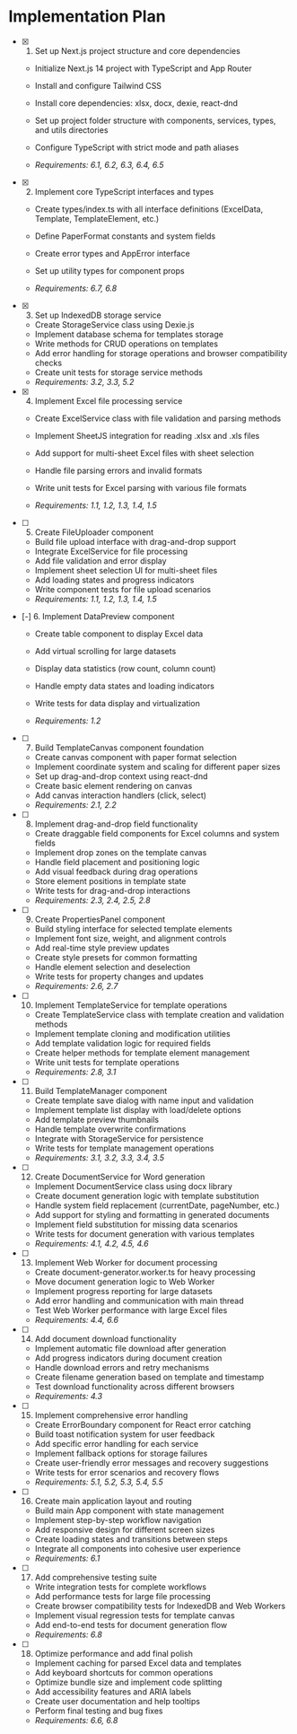 # Implementation Plan

- [x] 1. Set up Next.js project structure and core dependencies





  - Initialize Next.js 14 project with TypeScript and App Router
  - Install and configure Tailwind CSS
  - Install core dependencies: xlsx, docx, dexie, react-dnd
  - Set up project folder structure with components, services, types, and utils directories
  - Configure TypeScript with strict mode and path aliases


  - _Requirements: 6.1, 6.2, 6.3, 6.4, 6.5_

- [x] 2. Implement core TypeScript interfaces and types


  - Create types/index.ts with all interface definitions (ExcelData, Template, TemplateElement, etc.)
  - Define PaperFormat constants and system fields



  - Create error types and AppError interface
  - Set up utility types for component props
  - _Requirements: 6.7, 6.8_


- [x] 3. Set up IndexedDB storage service


  - Create StorageService class using Dexie.js
  - Implement database schema for templates storage
  - Write methods for CRUD operations on templates
  - Add error handling for storage operations and browser compatibility checks
  - Create unit tests for storage service methods
  - _Requirements: 3.2, 3.3, 5.2_

- [x] 4. Implement Excel file processing service



  - Create ExcelService class with file validation and parsing methods
  - Implement SheetJS integration for reading .xlsx and .xls files
  - Add support for multi-sheet Excel files with sheet selection
  - Handle file parsing errors and invalid formats
  - Write unit tests for Excel parsing with various file formats



  - _Requirements: 1.1, 1.2, 1.3, 1.4, 1.5_


- [ ] 5. Create FileUploader component
  - Build file upload interface with drag-and-drop support
  - Integrate ExcelService for file processing
  - Add file validation and error display
  - Implement sheet selection UI for multi-sheet files
  - Add loading states and progress indicators
  - Write component tests for file upload scenarios
  - _Requirements: 1.1, 1.2, 1.3, 1.4, 1.5_



- [-] 6. Implement DataPreview component

  - Create table component to display Excel data
  - Add virtual scrolling for large datasets
  - Display data statistics (row count, column count)



  - Handle empty data states and loading indicators
  - Write tests for data display and virtualization
  - _Requirements: 1.2_

- [ ] 7. Build TemplateCanvas component foundation
  - Create canvas component with paper format selection
  - Implement coordinate system and scaling for different paper sizes
  - Set up drag-and-drop context using react-dnd
  - Create basic element rendering on canvas
  - Add canvas interaction handlers (click, select)
  - _Requirements: 2.1, 2.2_

- [ ] 8. Implement drag-and-drop field functionality
  - Create draggable field components for Excel columns and system fields
  - Implement drop zones on the template canvas
  - Handle field placement and positioning logic
  - Add visual feedback during drag operations
  - Store element positions in template state
  - Write tests for drag-and-drop interactions
  - _Requirements: 2.3, 2.4, 2.5, 2.8_

- [ ] 9. Create PropertiesPanel component
  - Build styling interface for selected template elements
  - Implement font size, weight, and alignment controls
  - Add real-time style preview updates
  - Create style presets for common formatting
  - Handle element selection and deselection
  - Write tests for property changes and updates
  - _Requirements: 2.6, 2.7_

- [ ] 10. Implement TemplateService for template operations
  - Create TemplateService class with template creation and validation methods
  - Implement template cloning and modification utilities
  - Add template validation logic for required fields
  - Create helper methods for template element management
  - Write unit tests for template operations
  - _Requirements: 2.8, 3.1_

- [ ] 11. Build TemplateManager component
  - Create template save dialog with name input and validation
  - Implement template list display with load/delete options
  - Add template preview thumbnails
  - Handle template overwrite confirmations
  - Integrate with StorageService for persistence
  - Write tests for template management operations
  - _Requirements: 3.1, 3.2, 3.3, 3.4, 3.5_

- [ ] 12. Create DocumentService for Word generation
  - Implement DocumentService class using docx library
  - Create document generation logic with template substitution
  - Handle system field replacement (currentDate, pageNumber, etc.)
  - Add support for styling and formatting in generated documents
  - Implement field substitution for missing data scenarios
  - Write tests for document generation with various templates
  - _Requirements: 4.1, 4.2, 4.5, 4.6_

- [ ] 13. Implement Web Worker for document processing
  - Create document-generator.worker.ts for heavy processing
  - Move document generation logic to Web Worker
  - Implement progress reporting for large datasets
  - Add error handling and communication with main thread
  - Test Web Worker performance with large Excel files
  - _Requirements: 4.4, 6.6_

- [ ] 14. Add document download functionality
  - Implement automatic file download after generation
  - Add progress indicators during document creation
  - Handle download errors and retry mechanisms
  - Create filename generation based on template and timestamp
  - Test download functionality across different browsers
  - _Requirements: 4.3_

- [ ] 15. Implement comprehensive error handling
  - Create ErrorBoundary component for React error catching
  - Build toast notification system for user feedback
  - Add specific error handling for each service
  - Implement fallback options for storage failures
  - Create user-friendly error messages and recovery suggestions
  - Write tests for error scenarios and recovery flows
  - _Requirements: 5.1, 5.2, 5.3, 5.4, 5.5_

- [ ] 16. Create main application layout and routing
  - Build main App component with state management
  - Implement step-by-step workflow navigation
  - Add responsive design for different screen sizes
  - Create loading states and transitions between steps
  - Integrate all components into cohesive user experience
  - _Requirements: 6.1_

- [ ] 17. Add comprehensive testing suite
  - Write integration tests for complete workflows
  - Add performance tests for large file processing
  - Create browser compatibility tests for IndexedDB and Web Workers
  - Implement visual regression tests for template canvas
  - Add end-to-end tests for document generation flow
  - _Requirements: 6.8_

- [ ] 18. Optimize performance and add final polish
  - Implement caching for parsed Excel data and templates
  - Add keyboard shortcuts for common operations
  - Optimize bundle size and implement code splitting
  - Add accessibility features and ARIA labels
  - Create user documentation and help tooltips
  - Perform final testing and bug fixes
  - _Requirements: 6.6, 6.8_
